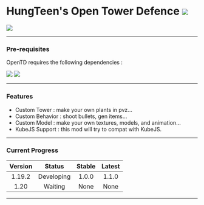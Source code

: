 # HungTeen's Open Tower Defence [![](https://cf.way2muchnoise.eu/full_807555_downloads.svg)](https://www.curseforge.com/minecraft/mc-mods/open-tower-defence)

[![](https://cf.way2muchnoise.eu/versions/807555.svg)](https://www.curseforge.com/minecraft/mc-mods/open-tower-defence)

---
### Pre-requisites
OpenTD requires the following dependencies :

[![]( https://cf.way2muchnoise.eu/title/hungteens-lib.svg)](https://www.curseforge.com/minecraft/mc-mods/hungteens-lib)
[![]( https://cf.way2muchnoise.eu/title/geckolib.svg)](https://www.curseforge.com/minecraft/mc-mods/geckolib)

---

### Features
* Custom Tower : make your own plants in pvz... <br>
* Custom Behavior : shoot bullets, gen items... <br>
* Custom Model : make your own textures, models, and animation... <br>
* KubeJS Support : this mod will try to compat with KubeJS. <br>
---

### Current Progress

| Version |   Status   | Stable | Latest |
|:-------:|:----------:|:------:|:------:|
| 1.19.2  | Developing | 1.0.0  | 1.1.0  |
|  1.20   |  Waiting   |  None  |  None  |

---
